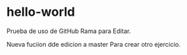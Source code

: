 # hello-world
Prueba de uso de GitHub
Rama para Editar.


Nueva fuciion dde edicion a master
Para crear otro ejercicio.
